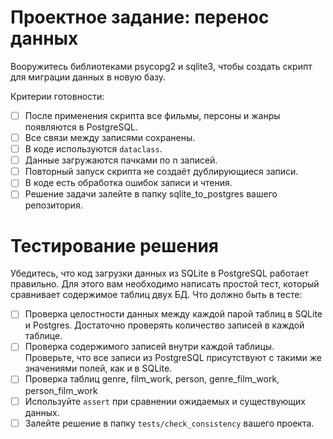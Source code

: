 # Проектное задание: перенос данных

Вооружитесь библиотеками psycopg2 и sqlite3, чтобы создать скрипт для миграции данных в новую базу.

Критерии готовности:

- [ ] После применения скрипта все фильмы, персоны и жанры появляются в PostgreSQL.
- [ ] Все связи между записями сохранены.
- [ ] В коде используются `dataclass`.
- [ ] Данные загружаются пачками по n записей.
- [ ] Повторный запуск скрипта не создаёт дублирующиеся записи.
- [ ] В коде есть обработка ошибок записи и чтения.
- [ ] Решение задачи залейте в папку sqlite_to_postgres вашего репозитория.

# Тестирование решения

Убедитесь, что код загрузки данных из SQLite в PostgreSQL работает правильно. Для этого вам необходимо написать простой тест, который сравнивает содержимое таблиц двух БД.
Что должно быть в тесте:

- [ ] Проверка целостности данных между каждой парой таблиц в SQLite и Postgres. Достаточно проверять количество записей в каждой таблице.
- [ ] Проверка содержимого записей внутри каждой таблицы. Проверьте, что все записи из PostgreSQL присутствуют с такими же значениями полей, как и в SQLite.
- [ ] Проверка таблиц genre, film_work, person, genre_film_work, person_film_work
- [ ] Используйте `assert` при сравнении ожидаемых и существующих данных.
- [ ] Залейте решение в папку `tests/check_consistency` вашего проекта.
